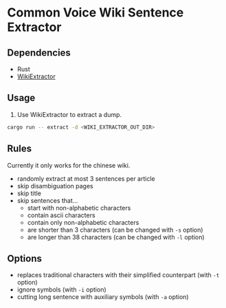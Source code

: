 # Common Voice Wiki Sentence Extractor

## Dependencies

- Rust
- [WikiExtractor](https://github.com/attardi/wikiextractor)

## Usage

1. Use WikiExtractor to extract a dump.
```bash
cargo run -- extract -d <WIKI_EXTRACTOR_OUT_DIR>
```

## Rules
Currently it only works for the chinese wiki.
- randomly extract at most 3 sentences per article
- skip disambiguation pages
- skip title
- skip sentences that...
    - start with non-alphabetic characters
    - contain ascii characters
    - contain only non-alphabetic characters
    - are shorter than 3 characters (can be changed with `-s` option)
    - are longer than 38 characters (can be changed with `-l` option)

## Options
- replaces traditional characters with their simplified counterpart (with `-t` option)
- ignore symbols (with `-i` option)
- cutting long sentence with auxiliary symbols (with `-a` option)
